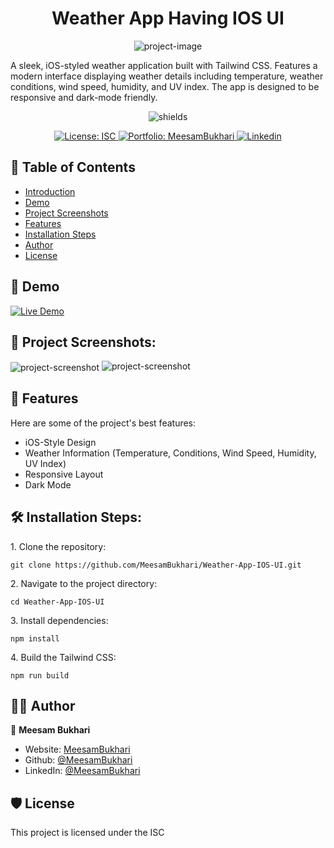<h1 align="center" id="title">Weather App Having IOS UI</h1>

<p align="center"><img src="https://socialify.git.ci/MeesamBukhari/Weather-App-IOS-UI/image?name=1&owner=1&theme=Dark" alt="project-image"></p>

<p id="description">A sleek, iOS-styled weather application built with Tailwind CSS. Features a modern interface displaying weather details including temperature, weather conditions, wind speed, humidity, and UV index. The app is designed to be responsive and dark-mode friendly.</p>

<p align="center"><img src="https://img.shields.io/badge/Meesam_Bukhari-GitHub-red?style=for-the-badge&amp;labelColor=dark%20blue&amp;color=gold&amp;link=https%3A%2F%2Fgithub.com%2FMeesamBukhari" alt="shields"></p>

<p align="center">
  <a href="https://github.com/MeesamBukhari/Wallet-Page-For-Crypto-Exchange-App/blob/master/LICENSE.txt">
    <img alt="License: ISC" src="https://img.shields.io/badge/License-ISC-red.svg" target="_blank" />
  </a>
  <a href="https://meesambukhari.vercel.app/">
    <img alt="Portfolio: MeesamBukhari" src="https://img.shields.io/badge/My_Portfolio-purple" target="_blank"/>
  </a>
  <a href="https://www.linkedin.com/in/meesambukhari/">
    <img alt="Linkedin" src="https://img.shields.io/badge/Linkedin-0A66C2" target="_blank" />
  </a>
</p>

## 📄 Table of Contents

- [Introduction](#title)
- [Demo](#demo)
- [Project Screenshots](#project-screenshots)
- [Features](#features)
- [Installation Steps](#installation-steps)
- [Author](#author)
- [License](#license)

<h2 id="demo">🚀 Demo</h2>

<!-- [Live Demo](https://crypto-wallet-mb.vercel.app/)* -->

<a href="https://ios-weather-app-mb.vercel.app/">
    <img alt="Live Demo" src="https://img.shields.io/badge/Live_Demo-blue" target="_blank"/>
</a>

<h2 id="project-screenshots">📸 Project Screenshots:</h2>

<img align="center" src="https://i.imghippo.com/files/keGji1721741191.png" alt="project-screenshot">

<img src="https://i.imghippo.com/files/lkF2q1721741199.png" alt="project-screenshot">

<h2 id="features">🧐 Features</h2>

Here are some of the project's best features:

- iOS-Style Design
- Weather Information (Temperature, Conditions, Wind Speed, Humidity, UV Index)
- Responsive Layout
- Dark Mode

<h2 id="installation-steps">🛠️ Installation Steps:</h2>

<p>1. Clone the repository:</p>

```
git clone https://github.com/MeesamBukhari/Weather-App-IOS-UI.git
```

<p>2. Navigate to the project directory:</p>

```
cd Weather-App-IOS-UI
```

<p>3. Install dependencies:</p>

```
npm install
```

<p>4. Build the Tailwind CSS:</p>

```
npm run build
```

<h2 id="author">👨‍💻 Author</h2>

👤 **Meesam Bukhari**

- Website: [MeesamBukhari](https://meesambukhari.vercel.app)
- Github: [@MeesamBukhari](https://github.com/MeesamBukhari)
- LinkedIn: [@MeesamBukhari](https://linkedin.com/in/MeesamBukhari)

<h2 id="license">🛡️ License</h2>

This project is licensed under the ISC

